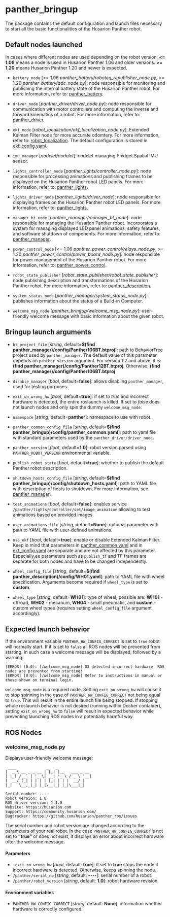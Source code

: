# panther_bringup

The package contains the default configuration and launch files necessary to start all the basic functionalities of the Husarion Panther robot.

## Default nodes launched

In cases where different nodes are used depending on the robot version, **<= 1.06** means a node is used in Husarion Panther 1.06 and older versions. **>= 1.20** means Husarion Panther 1.20 and newer is expected.

- `battery_node` [<= 1.06 *panther_battery/roboteq_republisher_node.py*, >= 1.20 *panther_battery/adc_node.py*]: node responsible for monitoring and publishing the internal battery state of the Husarion Panther robot. For more information, refer to: [panther_battery](../panther_battery/README.md).

- `driver_node` [*panther_driver/driver_node.py*]: node responsible for communication with motor controllers and computing the inverse and forward kinematics of a robot. For more information, refer to: [panther_driver](../panther_driver/README.md).

- `ekf_node` [*robot_localization/ekf_localization_node.py*]: Extended Kalman Filter node for more accurate odomtery. For more information, refer to: [robot_localization](https://github.com/cra-ros-pkg/robot_localization/tree/noetic-devel). The default configuration is stored in [ekf_config.yaml](./config/ekf_config.yaml).

- `imu_manager` [*nodelet/nodelet*]: nodelet managing Phidget Spatial IMU sensor.

- `lights_controller_node` [*panther_lights/controller_node.py*]: node responsible for processing animations and publishing frames to be displayed on the Husarion Panther robot LED panels. For more information, refer to: [panther_lights](../panther_lights/README.md).

- `lights_driver_node` [*panther_lights/driver_node*]: node responsible for displaying frames on the Husarion Panther robot LED panels. For more information, refer to: [panther_lights](../panther_lights/README.md).


- `manager_bt_node` [*panther_manager/manager_bt_node*]: node responsible for managing the Husarion Panther robot. Incorporates a system for managing displayed LED panel animations, safety features, and software shutdown of components. For more information, refer to: [panther_manager](../panther_manager/README.md).


- `power_control_node` [<= 1.06 *panther_power_control/relays_node.py*, >= 1.20 *panther_power_control/power_board_node.py*]: node responsible for power management of the Husarion Panther robot. For more information, refer to: [panther_power_control](../panther_power_control/README.md).

- `robot_state_publisher` [*robot_state_publisher/robot_state_publisher*]: node publishing description and transformations of the Husarion Panther robot. For more information, refer to: [panther_description](../panther_description/README.md).

- `system_status_node` [*panther_manager/system_status_node.py*]: publishes information about the status of a Build-in Computer.

- `welcome_msg_node` [*panther_bringup/welcome_msg_node.py*]: user-friendly welcome message with basic information about the given robot.



## Bringup launch arguments

- `bt_project_file` [*string*, default=**$(find panther_manager)/config/Panther106BT.btproj**]: path to BehaviorTree project used by `panther_manager`. The default value of this parameter depends on `panther_version` argument. For version 1.2 and above, it is: **(find panther_manager)/config/Panther12BT.btproj**. Otherwise: **(find panther_manager)/config/Panther106BT.btproj**

- `disable_manager` [*bool*, default=**false**]: allows disabling `panther_manager`, used for testing purposes.

- `exit_on_wrong_hw` [*bool*, default=**true**]: if set to *true* and incorrect hardware is detected, the entire roslaunch is killed. If set to *false* does not launch nodes and only spin the dummy `welcome_msg_node`.

- `namespace` [*string*, default=**panther**]: namespace to use with robot.

- `panther_common_config_file` [*string*, default=**$(find panther_bringup)/config/panther_common.yaml**]: path to yaml file with standard parameters used by the `panther_driver/driver_node`.

- `panther_version` [*float*, default=**1.0**]: robot version parsed using `PANTHER_ROBOT_VERSION` environmental variable.

- `publish_robot_state` [*bool*, default=**true**]: whether to publish the default Panther robot description.

- `shutdown_hosts_config_file` [*string*, default=**$(find panther_bringup)/config/shutdown_hosts.yaml**]: path to YAML file with description of hosts to shutdown. For more information, see [panther_manager](../panther_manager/README.md).

- `test_animations` [*bool*, default=**false**]: enables service `/panther/lights/controller/set/image_animation` allowing to test animations based on provided images.

- `user_animations_file` [*string*, default=**None**]: optional parameter with path to YAML file with user-defined animations. 

- `use_ekf` [*bool*, default=**true**]: enable or disable Extended Kalman Filter. Keep in mind that parameters in [panther_common.yaml](./config/panther_common.yaml) and in [ekf_config.yaml](./config/ekf_config.yaml) are separate and are not affected by this parameter. Especially,ee parameters such as `publish_tf` and TF frames are separate for both nodes and have to be changed independently.

- `wheel_config_file` [*string*, default=**$(find panther_description)/config/WH01.yaml**]: path to YAML file with wheel specification. Arguments become required if `wheel_type` is set to **custom**.

- `wheel_type` [*string*, default=**WH01**]: type of wheel, possible are: **WH01** - offroad, **WH02** - mecanum, **WH04** - small pneumatic, and **custom** - custom wheel types (requires setting `wheel_config_file` argument accordingly).


## Expected launch behavior

If the environment variable `PANTHER_HW_CONFIG_CORRECT` is set to `true` robot will normally start. If it is set to `false` all ROS nodes will be prevented from starting. In such case a welcome message will be displayed, followed by a warning:
```
[ERROR] [0.0]: [/welcome_msg_node] OS detected incorrect hardware. ROS nodes are prevented from starting!
[ERROR] [0:0]: [/welcome_msg_node] Refer to instructions in manual or those shown on terminal login.
```
`welcome_msg_node` is a required node. Setting `exit_on_wrong_hw` will cause it to stop spinning in the case of `PANTHER_HW_CONFIG_CORRECT` not being equal to `true`. This will result in the entire launch file being stopped. If stopping whole roslaunch behavior is not desired (running within Docker container), setting `exit_on_wrong_hw` to `false` will result in expected behavior while preventing launching ROS nodes in a potentially harmful way. 

## ROS Nodes

### welcome_msg_node.py

Displays user-friendly welcome message:
```
 ____             _   _               
|  _ \ __ _ _ __ | |_| |__   ___ _ __ 
| |_) / _` | '_ \| __| '_ \ / _ \ '__|
|  __/ (_| | | | | |_| | | |  __/ |   
|_|   \__,_|_| |_|\__|_| |_|\___|_|   

Serial number: ----
Robot version: 1.0
ROS driver version: 1.1.0
Website: https://husarion.com
Support: https://community.husarion.com/
Bugtracker: https://github.com/husarion/panther_ros/issues
```
The serial number and robot version are changed according to the parameters of your real robot. In the case `PANTHER_HW_CONFIG_CORRECT` is not set to **"true"** or does not exist, it displays an error about incorrect hardware ofter the welcome message.

#### Parameters

- `~exit_on_wrong_hw` [*bool*, default: **true**]: if set to **true** stops the node if incorrect hardware is detected. Otherwise, keeps spinning the node.
- `/panther/serial_no` [*string*, default: **----**]: serial number of a robot.
- `/panther/robot_version` [*string*, default: **1.0**]: robot hardware revision.

#### Environment variables

- `PANTHER_HW_CONFIG_CORRECT` [*string*, default: **None**]: information whether hardware is correctly configured.